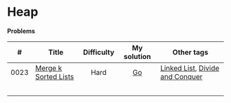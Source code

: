 # Heap



**Problems**

|  #   | Title                                                        | Difficulty |                         My solution                          | Other tags                                                   |
| :--: | ------------------------------------------------------------ | :--------: | :----------------------------------------------------------: | ------------------------------------------------------------ |
| 0023 | [Merge k Sorted Lists](https://github.com/Apollo4634/LeetCode/blob/master/problem/linked_list/0023_MergeKSortedLists.md) |    Hard    | [Go](https://github.com/Apollo4634/LeetCode/blob/master/solution/linked_list/MergeKSortedLists.java) | [Linked List](https://github.com/Apollo4634/LeetCode/blob/master/solution/linked_list/linked_list.md), [Divide and Conquer](https://github.com/Apollo4634/LeetCode/blob/master/solution/divide_and_conquer/divide_and_conquer.md) |
|      |                                                              |            |                                                              |                                                              |
|      |                                                              |            |                                                              |                                                              |
|      |                                                              |            |                                                              |                                                              |
|      |                                                              |            |                                                              |                                                              |
|      |                                                              |            |                                                              |                                                              |